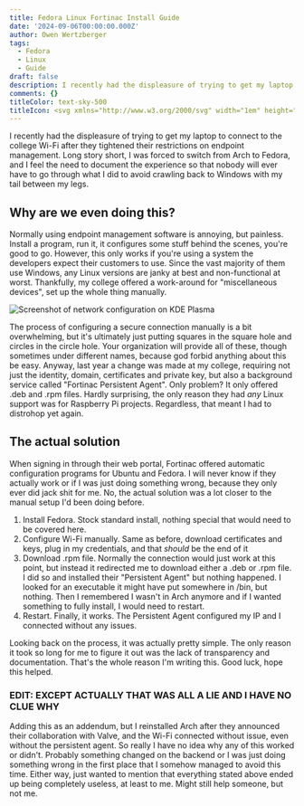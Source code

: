 ```yaml
---
title: Fedora Linux Fortinac Install Guide
date: '2024-09-06T00:00:00.000Z'
author: Owen Wertzberger
tags:
  - Fedora
  - Linux
  - Guide
draft: false
description: I recently had the displeasure of trying to get my laptop to connect to the college Wi-Fi after they tightened their restrictions on endpoint management. Long story short, I was forced to switch from Arch to Fedora, and I feel the need to document the experience so that nobody will ever have to go through what I did to avoid crawling back to Windows with my tail between my legs.
comments: {}
titleColor: text-sky-500
titleIcon: <svg xmlns="http://www.w3.org/2000/svg" width="1em" height="1em" viewBox="0 0 24 24"><path fill="currentColor" d="M12 2C6.5 2 2 6.47 2 12v7.73C2 21 3 22 4.27 22H12c5.53 0 10-4.5 10-10S17.5 2 12 2m2.03 4.12c1.68 0 3.26 1.28 3.26 3.06c0 .16 0 .32-.02.51c-.05.47-.48.81-.95.75a.836.836 0 0 1-.7-.98c0-.06.01-.14.01-.28c0-1.01-.82-1.4-1.6-1.4s-1.48.66-1.48 1.4c.01.85 0 1.7 0 2.56l1.45-.02c1.12-.02 1.13 1.68 0 1.67l-1.45.01l-.01 2.39c-.18 1.88-1.77 3.37-3.69 3.37c-2.03 0-3.71-1.66-3.71-3.7A3.8 3.8 0 0 1 9 11.74l1.15-.01v1.67L9 13.41h-.03c-1.16.03-2.15.82-2.16 2.06c0 1.12.91 2.03 2.04 2.03c1.15 0 2.03-.83 2.03-2.03c.02-2.01-.01-4.22 0-6.3c0-.12.01-.21.02-.34c.19-1.54 1.57-2.71 3.13-2.71"/></svg>
---
```


I recently had the displeasure of trying to get my laptop to connect to the
college Wi-Fi after they tightened their restrictions on endpoint management.
Long story short, I was forced to switch from Arch to Fedora, and I feel the
need to document the experience so that nobody will ever have to go through what
I did to avoid crawling back to Windows with my tail between my legs.

## Why are we even doing this?

Normally using endpoint management software is annoying, but painless. Install a
program, run it, it configures some stuff behind the scenes, you're good to go.
However, this only works if you're using a system the developers expect their
customers to use. Since the vast majority of them use Windows, any Linux
versions are janky at best and non-functional at worst. Thankfully, my college
offered a work-around for "miscellaneous devices", set up the whole thing
manually.

![Screenshot of network configuration on KDE Plasma](/uploads/Screenshot_20240906_114655.png "Clear as mud, even without the juicy details")

The process of configuring a secure connection manually is a bit overwhelming,
but it's ultimately just putting squares in the square hole and circles in the
circle hole. Your organization will provide all of these, though sometimes under
different names, because god forbid anything about this be easy. Anyway, last
year a change was made at my college, requiring not just the identity, domain,
certificates and private key, but also a background service called "Fortinac
Persistent Agent". Only problem? It only offered .deb and .rpm files. Hardly
surprising, the only reason they had _any_ Linux support was for Raspberry Pi
projects. Regardless, that meant I had to distrohop yet again.

## The actual solution

When signing in through their web portal, Fortinac offered automatic
configuration programs for Ubuntu and Fedora. I will never know if they actually
work or if I was just doing something wrong, because they only ever did jack
shit for me. No, the actual solution was a lot closer to the manual setup I'd
been doing before.

1. Install Fedora. Stock standard install, nothing special that would need to be
   covered here.
2. Configure Wi-Fi manually. Same as before, download certificates and keys,
   plug in my credentials, and that _should_ be the end of it
3. Download .rpm file. Normally the connection would just work at this point,
   but instead it redirected me to download either a .deb or .rpm file. I did so
   and installed their "Persistent Agent" but nothing happened. I looked for an
   executable it might have put somewhere in /bin, but nothing. Then I
   remembered I wasn't in Arch anymore and if I wanted something to fully
   install, I would need to restart.
4. Restart. Finally, it works. The Persistent Agent configured my IP and I
   connected without any issues.

Looking back on the process, it was actually pretty simple. The only reason it
took so long for me to figure it out was the lack of transparency and
documentation. That's the whole reason I'm writing this. Good luck, hope this
helped.

### EDIT: EXCEPT ACTUALLY THAT WAS ALL A LIE AND I HAVE NO CLUE WHY

Adding this as an addendum, but I reinstalled Arch after they announced their
collaboration with Valve, and the Wi-Fi connected without issue, even without
the persistent agent. So really I have no idea why any of this worked or didn't.
Probably something changed on the backend or I was just doing something wrong in
the first place that I somehow managed to avoid this time. Either way, just
wanted to mention that everything stated above ended up being completely
useless, at least to me. Might still help someone, but not me.
